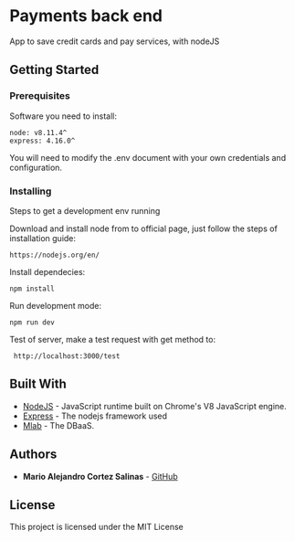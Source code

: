 # Payments back end

App to save credit cards and pay services, with nodeJS

## Getting Started

### Prerequisites

Software you need to install:

```
node: v8.11.4^
express: 4.16.0^
```

You will need to modify the .env document with your own credentials and configuration.

### Installing

Steps to get a development env running

Download and install node from to official page, just follow the steps of installation guide:

```
https://nodejs.org/en/
```

Install dependecies:

```
npm install
```

Run development mode:

```
npm run dev
```

Test of server, make a test request with get method to:

```
 http://localhost:3000/test
```

## Built With

- [NodeJS](https://nodejs.org/en/) - JavaScript runtime built on Chrome's V8 JavaScript engine.
- [Express](https://expressjs.com) - The nodejs framework used
- [Mlab](https://mlab.com) - The DBaaS.

## Authors

- **Mario Alejandro Cortez Salinas** - [GitHub](https://github.com/MarioSalinas1605)

## License

This project is licensed under the MIT License
